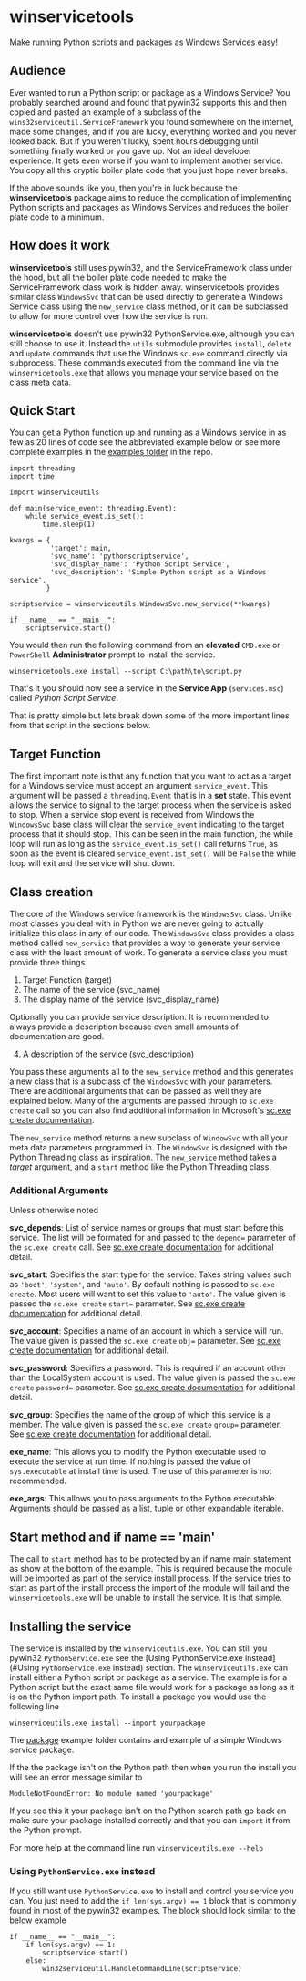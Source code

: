 # winservicetools

Make running Python scripts and packages as Windows Services easy!

## Audience

Ever wanted to run a Python script or package as a Windows Service? You probably searched around and found that pywin32 supports this and then copied and pasted an example of a subclass of the  `wins32serviceutil.ServiceFramework` you found somewhere on the internet, made some changes, and if you are lucky, everything worked and you never looked back. But if you weren't lucky, spent hours debugging until something finally worked or you gave up. Not an ideal developer experience. It gets even worse if you want to implement another service. You copy all this cryptic boiler plate code that you just hope never breaks.

If the above sounds like you, then you're in luck because the **winservicetools** package aims to reduce the complication of implementing Python scripts and packages as Windows Services and reduces the boiler plate code to a minimum.

## How does it work

**winservicetools** still uses pywin32, and the ServiceFramework class under the hood, but all the boiler plate code needed to make the ServiceFramework class work is hidden away. winservicetools provides similar class `WindowsSvc` that can be used directly to generate a Windows Service class using the `new_service` class method, or it can be subclassed to allow for more control over how the service is run.

**winservicetools** doesn't use pywin32 PythonService.exe, although you can still choose to use it. Instead the `utils` submodule provides `install`, `delete` and `update` commands that use the Windows `sc.exe` command directly via subprocess. These commands executed from the command line via the `winservicetools.exe` that allows you manage your service based on the class meta data.

## Quick Start

You can get a Python function up and running as a Windows service in as few as 20 lines of code see the abbreviated example below or see more complete examples in the [examples folder](/examples) in the repo.

```
import threading
import time

import winserviceutils

def main(service_event: threading.Event):
    while service_event.is_set():
        time.sleep(1)

kwargs = {
          'target': main,
          'svc_name': 'pythonscriptservice',
          'svc_display_name': 'Python Script Service',
          'svc_description': 'Simple Python script as a Windows service',
         }

scriptservice = winserviceutils.WindowsSvc.new_service(**kwargs)

if __name__ == "__main__":
    scriptservice.start()
```

You would then run the following command from an **elevated** `CMD.exe` or `PowerShell` **Administrator** prompt to install the service.

`winservicetools.exe install --script C:\path\to\script.py`

That's it you should now see a service in the **Service App** (`services.msc`) called *Python Script Service*.

That is pretty simple but lets break down some of the more important lines from that script in the sections below.

## Target Function

The first important note is that any function that you want to act as a target for a Windows service must accept an argument `service_event`. This argument will be passed a `threading.Event` that is in a **set** state. This event allows the service to signal to the target process when the service is asked to stop. When a service stop event is received from Windows the `WindowsSvc` base class will clear the `service_event` indicating to the target process that it should stop. This can be seen in the main function, the while loop will run as long as the `service_event.is_set()` call returns `True`, as soon as the event is cleared `service_event.ist_set()` will be `False` the while loop will exit and the service will shut down.

## Class creation

The core of the Windows service framework is the `WindowsSvc` class. Unlike most classes you deal with in Python we are never going to actually initialize this class in any of our code. The `WindowsSvc` class provides a class method called `new_service` that provides a way to generate your service class with the least amount of work. To generate a service class you must provide three things

1. Target Function (target)
2. The name of the service (svc_name)
3. The display name of the service (svc_display_name)

Optionally you can provide service description. It is recommended to always provide a description because even small amounts of documentation are good.

4. A description of the service (svc_description)

You pass these arguments all to the `new_service` method and this generates a new class that is a subclass of the `WindowsSvc` with your parameters. There are additional arguments that can be passed as well they are explained below. Many of the arguments are passed through to `sc.exe create` call so you can also find additional information in Microsoft's [sc.exe create documentation](https://learn.microsoft.com/en-us/windows-server/administration/windows-commands/sc-create).

The `new_service` method returns a new subclass of `WindowSvc` with all your meta data parameters programmed in. The `WindowSvc` is designed with the Python Threading class as inspiration. The `new_service` method takes a *target* argument, and a `start` method like the Python Threading class.

### Additional Arguments

Unless otherwise noted

**svc_depends**: List of service names or groups that must start before this service. The list will be formated for and passed to the `depend=` parameter of the `sc.exe create` call. See [sc.exe create documentation](https://learn.microsoft.com/en-us/windows-server/administration/windows-commands/sc-create) for additional detail.

**svc_start**: Specifies the start type for the service. Takes string values such as `'boot'`, `'system'`, and `'auto'`. By default nothing is passed to `sc.exe create`. Most users will want to set this value to `'auto'`. The value given is passed the `sc.exe create` `start=` parameter. See [sc.exe create documentation](https://learn.microsoft.com/en-us/windows-server/administration/windows-commands/sc-create) for additional detail.

**svc_account**: Specifies a name of an account in which a service will run. The value given is passed the `sc.exe create` `obj=` parameter. See [sc.exe create documentation](https://learn.microsoft.com/en-us/windows-server/administration/windows-commands/sc-create) for additional detail.

**svc_password**: Specifies a password. This is required if an account other than the LocalSystem account is used. The value given is passed the `sc.exe create` `password=` parameter. See [sc.exe create documentation](https://learn.microsoft.com/en-us/windows-server/administration/windows-commands/sc-create) for additional detail.

**svc_group**: Specifies the name of the group of which this service is a member. The value given is passed the `sc.exe create` `group=` parameter. See [sc.exe create documentation](https://learn.microsoft.com/en-us/windows-server/administration/windows-commands/sc-create) for additional detail.

**exe_name**: This allows you to modify the Python executable used to execute the service at run time. If nothing is passed the value of `sys.executable` at install time is used. The use of this parameter is not recommended.

**exe_args**: This allows you to pass arguments to the Python executable. Arguments should be passed as a list, tuple or other expandable iterable.

## Start method and if __name__ == '__main__'

The call to `start` method has to be protected by an if name main statement as show at the bottom of the example. This is required because the module will be imported as part of the service install process. If the service tries to start as part of the install process the import of the module will fail and the `winservicetools.exe` will be unable to install the service. It is that simple.

## Installing the service

The service is installed by the `winserviceutils.exe`. You can still you pywin32 `PythonService.exe` see the [Using PythonService.exe instead](#Using `PythonService.exe` instead) section. The `winserviceutils.exe` can install either a Python script or package as a service. The example is for a Python script but the exact same file would work for a package as long as it is on the Python import path. To install a package you would use the following line

`winserviceutils.exe install --import yourpackage`

The [package](/examples/package) example folder contains and example of a simple Windows service package.

If the the package isn't on the Python path then when you run the install you will see an error message similar to

`ModuleNotFoundError: No module named 'yourpackage'`

If you see this it your package isn't on the Python search path go back an make sure your package installed correctly and that you can `import` it from the Python prompt.

For more help at the command line run `winserviceutils.exe --help`


### Using `PythonService.exe` instead

If you still want use `PythonService.exe` to install and control you service you can. You just need to add the `if len(sys.argv) == 1` block that is commonly found in most of the pywin32 examples. The block should look similar to the below example


```
if __name__ == "__main__":
    if len(sys.argv) == 1:
        scriptservice.start()
    else:
        win32serviceutil.HandleCommandLine(scriptservice)
```
